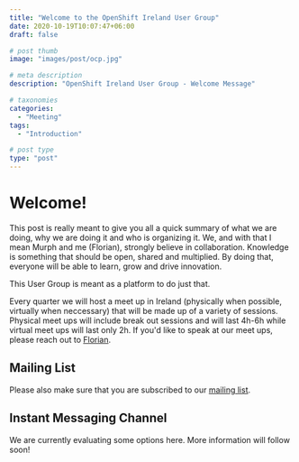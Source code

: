 ```yaml
---
title: "Welcome to the OpenShift Ireland User Group"
date: 2020-10-19T10:07:47+06:00
draft: false

# post thumb
image: "images/post/ocp.jpg"

# meta description
description: "OpenShift Ireland User Group - Welcome Message"

# taxonomies
categories:
  - "Meeting"
tags:
  - "Introduction"

# post type
type: "post"
---
```


# Welcome!
This post is really meant to give you all a quick summary of what we are doing, why we are doing it and who is organizing it.
We, and with that I mean Murph and me (Florian), strongly believe in collaboration. Knowledge is something that should be open, shared and multiplied. By doing that, everyone will be able to learn, grow and drive innovation. 

This User Group is meant as a platform to do just that.

Every quarter we will host a meet up in Ireland (physically when possible, virtually when neccessary) that will be made up of a variety of sessions. Physical meet ups will include break out sessions and will last 4h-6h while virtual meet ups will last only 2h. If you'd like to speak at our meet ups, please reach out to [Florian](mailto:fmoss@redhat.com).

## Mailing List
Please also make sure that you are subscribed to our [mailing list](https://www.redhat.com/mailman/listinfo/openshift-ireland). 

## Instant Messaging Channel
We are currently evaluating some options here. More information will follow soon!

